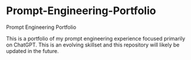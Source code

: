 # Prompt-Engineering-Portfolio
Prompt Engineering Portfolio

This is a portfolio of my prompt engineering experience focused primarily on ChatGPT. 
This is an evolving skillset and this repository will likely be updated in the future.
